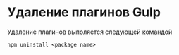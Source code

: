 # Удаление плагинов Gulp

Удаление плагинов выполяется следующей командой

```
npm uninstall <package name>
```